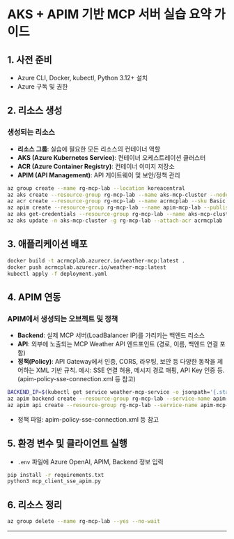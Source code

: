 
# AKS + APIM 기반 MCP 서버 실습 요약 가이드

## 1. 사전 준비
- Azure CLI, Docker, kubectl, Python 3.12+ 설치
- Azure 구독 및 권한

## 2. 리소스 생성
### 생성되는 리소스
- **리소스 그룹**: 실습에 필요한 모든 리소스의 컨테이너 역할
- **AKS (Azure Kubernetes Service)**: 컨테이너 오케스트레이션 클러스터
- **ACR (Azure Container Registry)**: 컨테이너 이미지 저장소
- **APIM (API Management)**: API 게이트웨이 및 보안/정책 관리

```bash
az group create --name rg-mcp-lab --location koreacentral
az aks create --resource-group rg-mcp-lab --name aks-mcp-cluster --node-count 1 --enable-addons monitoring --generate-ssh-keys
az acr create --resource-group rg-mcp-lab --name acrmcplab --sku Basic
az apim create --resource-group rg-mcp-lab --name apim-mcp-lab --publisher-name "MCP Lab" --publisher-email "admin@example.com" --sku-name Developer
az aks get-credentials --resource-group rg-mcp-lab --name aks-mcp-cluster
az aks update -n aks-mcp-cluster -g rg-mcp-lab --attach-acr acrmcplab
```

## 3. 애플리케이션 배포
```bash
docker build -t acrmcplab.azurecr.io/weather-mcp:latest .
docker push acrmcplab.azurecr.io/weather-mcp:latest
kubectl apply -f deployment.yaml
```

## 4. APIM 연동
### APIM에서 생성되는 오브젝트 및 정책
- **Backend**: 실제 MCP 서버(LoadBalancer IP)를 가리키는 백엔드 리소스
- **API**: 외부에 노출되는 MCP Weather API 엔드포인트 (경로, 이름, 백엔드 연결 포함)
- **정책(Policy)**: API Gateway에서 인증, CORS, 라우팅, 보안 등 다양한 동작을 제어하는 XML 기반 규칙. 예시: SSE 연결 허용, 메시지 경로 매핑, API Key 인증 등. (apim-policy-sse-connection.xml 등 참고)

```bash
BACKEND_IP=$(kubectl get service weather-mcp-service -o jsonpath='{.status.loadBalancer.ingress[0].ip}')
az apim backend create --resource-group rg-mcp-lab --service-name apim-mcp-lab --backend-id mcp-backend --url "http://$BACKEND_IP" --protocol http
az apim api create --resource-group rg-mcp-lab --service-name apim-mcp-lab --api-id mcp-api --path "/mcp" --display-name "MCP Weather API" --service-url "http://$BACKEND_IP"
```
- 정책 파일: apim-policy-sse-connection.xml 등 참고

## 5. 환경 변수 및 클라이언트 실행
- `.env` 파일에 Azure OpenAI, APIM, Backend 정보 입력
```bash
pip install -r requirements.txt
python3 mcp_client_sse_apim.py
```

## 6. 리소스 정리
```bash
az group delete --name rg-mcp-lab --yes --no-wait
```

---